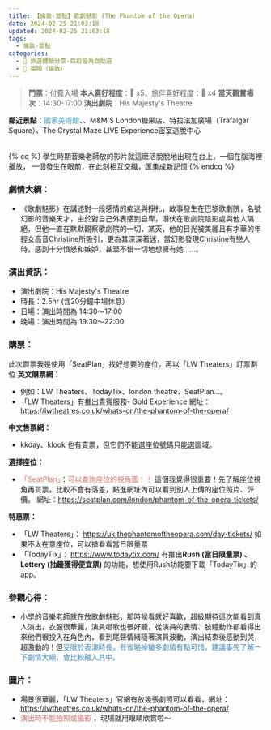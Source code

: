 ```yaml
---
title: 【倫敦-景點】歌劇魅影 (The Phantom of the Opera) 
date: 2024-02-25 21:03:18
updated: 2024-02-25 21:03:18
tags:
  - 倫敦-景點
categories: 
  - 🌴 旅遊體驗分享-目前皆為自助遊
  - 🥥 英國（倫敦） 
---
```

>**門票**：付費入場
>**本人喜好程度**：🌝 x5，旅伴喜好程度：🌝 x4
**當天觀賞場次**：14:30-17:00
**演出劇院**：His Majesty's Theatre
<!-- more -->
**鄰近景點**：<font color=#4599B6>國家美術館</font>、、M&M'S London糖果店、特拉法加廣場（Trafalgar Square）、The Crystal Maze LIVE Experience密室逃脫中心

<br>
{% cq %} 學生時期音樂老師放的影片就這麽活脫脫地出現在台上，一個在腦海裡播放， 一個發生在眼前，在此刻相互交織，匯集成新記憶 {% endcq %}
<br>

### 劇情大綱：
+ 《歌劇魅影》在講述對一段感情的痴迷與掙扎，故事發生在巴黎歌劇院，名號幻影的音樂天才，由於對自己外表感到自卑，潛伏在歌劇院陰影處與他人隔絕，但他一直在默默觀察歌劇院的一切，某天，他的目光被美麗且有才華的年輕女高音Christine所吸引，更為其深深著迷，當幻影發現Christine有戀人時，感到十分憤怒和嫉妒，甚至不惜一切地想擁有她……。

### 演出資訊：
+ 演出劇院：His Majesty's Theatre
+ 時長：2.5hr (含20分鐘中場休息）
+ 日場：演出時間為 14:30～17:00
+ 晚場：演出時間為 19:30～22:00

### 購票：
此次買票我是使用「SeatPlan」找好想要的座位，再以「LW Theaters」訂票劃位
**英文購票網：**
+ 例如：LW Theaters、TodayTix、london theatre、SeatPlan...。
+ 「LW Theaters」有推出貴賓服務- Gold Experience
網址：https://lwtheatres.co.uk/whats-on/the-phantom-of-the-opera/

**中文售票網：**
+ kkday、klook 也有賣票，但它們不能選座位號碼只能選區域。

**選擇座位：**
+ <font color=#D1756F>「SeatPlan」</font>：<font color=#D1756F>可以查詢座位的視角圖！！</font>
這個我覺得很重要！先了解座位視角再買票，比較不會有落差，點進網址內可以看到別人上傳的座位照片、評價。
網址：https://seatplan.com/london/phantom-of-the-opera-tickets/
   
**特惠票：**
+ 「LW Theaters」：
https://uk.thephantomoftheopera.com/day-tickets/
如果不太在意座位，可以搶看看當日限量票
+ 「TodayTix」：
https://www.todaytix.com/
有推出**Rush (當日限量票) 、Lottery (抽籤獲得便宜票)** 的功能，想使用Rush功能要下載「TodayTix」的 app。
   
### 參觀心得：
+ 小學的音樂老師就在放歌劇魅影，那時候看就好喜歡，超級期待這次能看到真人演出，衣服很華麗，演員唱歌也很好聽，從演員的表情、肢體動作都看得出來他們很投入在角色內，看到尾聲情緒隨著演員波動，演出結束後感動到哭，超激動的！但<font color=#4287B5>受限於表演時長，有省略掉蠻多劇情有點可惜，建議事先了解一下劇情大綱，會比較融入其中。</font> 

### 圖片：
+ 場景很華麗，「LW Theaters」官網有放幾張劇照可以看看，網址：https://lwtheatres.co.uk/whats-on/the-phantom-of-the-opera/
+ <font color=#c36d67>演出時不能拍照或攝影</font> ，現場就用眼睛欣賞啦～

